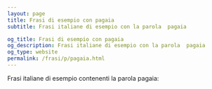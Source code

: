 ```yaml
---
layout: page
title: Frasi di esempio con pagaia 
subtitle: Frasi italiane di esempio con la parola  pagaia

og_title: Frasi di esempio con pagaia 
og_description: Frasi italiane di esempio con la parola  pagaia
og_type: website
permalink: /frasi/p/pagaia.html
---
```


Frasi italiane di esempio contenenti la parola pagaia:


